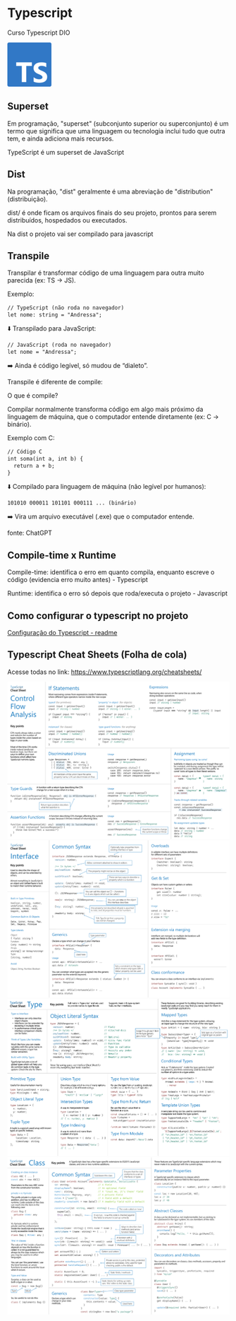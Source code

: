 # Typescript

Curso Typescript DIO

![Logo Typescript](./img/Typescript.png)

## Superset

Em programação, "superset" (subconjunto superior ou superconjunto) é um termo que significa que uma linguagem ou tecnologia inclui tudo que outra tem, e ainda adiciona mais recursos.

TypeScript é um superset de JavaScript

## Dist
Na programação, "dist" geralmente é uma abreviação de "distribution" (distribuição).


dist/ é onde ficam os arquivos finais do seu projeto, prontos para serem distribuídos, hospedados ou executados.

Na dist o projeto vai ser compilado para javascript

## Transpile

Transpilar é transformar código de uma linguagem para outra muito parecida (ex: TS → JS).

Exemplo:
```
// TypeScript (não roda no navegador)
let nome: string = "Andressa";
```

⬇️ Transpilado para JavaScript:

```
// JavaScript (roda no navegador)
let nome = "Andressa";
```
➡️ Ainda é código legível, só mudou de “dialeto”.

Transpile é diferente de compile:

O que é compile?

Compilar normalmente transforma código em algo mais próximo da linguagem de máquina, que o computador entende diretamente (ex: C → binário).

Exemplo com C:

```
// Código C
int soma(int a, int b) {
  return a + b;
}
```

⬇️ Compilado para linguagem de máquina (não legível por humanos):

```
101010 000011 101101 000111 ... (binário)
```

➡️ Vira um arquivo executável (.exe) que o computador entende.

fonte: ChatGPT

## Compile-time x Runtime

Compile-time: identifica o erro em quanto compila, enquanto escreve o código (evidencia erro muito antes) - Typescript

Runtime: identifica o erro só depois que roda/executa o projeto - Javascript

## Como configurar o typescript no projeto

[Configuração do Typescript - readme](./Config-Typescript/readme.md)

## Typescript Cheat Sheets (Folha de cola)

Acesse todas no link: https://www.typescriptlang.org/cheatsheets/

![Control Flow Analysis](./img/cheat-sheets/TypeScript-Control%20Flow-Analysis.png)
![Interfaces](./img/cheat-sheets/TypeScript-Interfaces.png)
![Types](./img/cheat-sheets/TypeScript-Types.png)
![Classes](./img/cheat-sheets/TypeScript-Classes.png)
